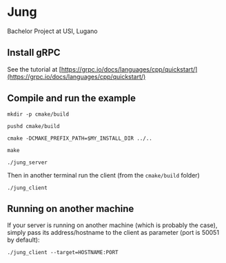 # Jung
Bachelor Project at USI, Lugano


## Install gRPC

See the tutorial at [https://grpc.io/docs/languages/cpp/quickstart/](https://grpc.io/docs/languages/cpp/quickstart/)


## Compile and run the example

`mkdir -p cmake/build`

`pushd cmake/build`

`cmake -DCMAKE_PREFIX_PATH=$MY_INSTALL_DIR ../..`

`make`

`./jung_server`

Then in another terminal run the client (from the `cmake/build` folder)

`./jung_client`


## Running on another machine

If your server is running on another machine (which is probably the case), simply pass its address/hostname to the client as parameter (port is 50051 by default):

`./jung_client --target=HOSTNAME:PORT`
